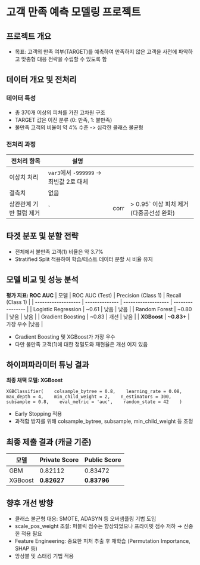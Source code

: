 # 고객 만족 예측 모델링 프로젝트

## 프로젝트 개요
- 목표: 고객의 만족 여부(TARGET)를 예측하여 만족하지 않은 고객을 사전에 파악하고 맞춤형 대응 전략을 수립할 수 있도록 함

## 데이터 개요 및 전처리

### 데이터 특성
- 총 370개 이상의 피처를 가진 고차원 구조
- TARGET 값은 이진 분류 (0: 만족, 1: 불만족)
- 불만족 고객의 비율이 약 4% 수준 -> 심각한 클래스 불균형


### 전처리 과정
| 전처리 항목        | 설명                             |      |                              |
| ------------- | ------------------------------ | ---- | ---------------------------- |
| 이상치 처리        | `var3`에서 `-999999` → 최빈값 2로 대체 |      |                              |
| 결측치           | 없음                             |      |                              |
| 상관관계 기반 컬럼 제거 | \`                             | corr | > 0.95\` 이상 피처 제거 (다중공선성 완화) |

## 타겟 분포 및 분할 전략
- 전체에서 불만족 고객(1) 비율은 약 3.7%
- Stratified Split 적용하여 학습/테스트 데이터 분할 시 비율 유지

## 모델 비교 및 성능 분석

**평가 지표: ROC AUC**
| 모델                  | ROC AUC (Test) | Precision (Class 1) | Recall (Class 1) |
| ------------------- | -------------- | ------------------- | ---------------- |
| Logistic Regression | \~0.61         | 낮음                  | 낮음               |
| Random Forest       | \~0.80         | 낮음                  | 낮음               |
| Gradient Boosting   | \~0.83         | 개선                  | 낮음            |
| **XGBoost**         | **\~0.83+**    | 가장 우수               |낮음         |


- Gradient Boosting 및 XGBoost가 가장 우수
- 다만 불만족 고객(1)에 대한 정밀도와 재현율은 개선 여지 있음

## 하이퍼파라미터 튜닝 결과

**최종 채택 모델: XGBoost**

`XGBClassifier(   
    colsample_bytree = 0.8,   
    learning_rate = 0.08,   
    max_depth = 4,   
    min_child_weight = 2,   
    n_estimators = 300,   
    subsample = 0.8,   
    eval_metric = 'auc',   
    random_state = 42   
)`   
- Early Stopping 적용
- 과적합 방지를 위해 colsample_bytree, subsample, min_child_weight 등 조정

## 최종 제출 결과 (캐글 기준)
| 모델      | Private Score | Public Score |
| ------- | ------------- | ------------ |
| GBM     | 0.82112       | 0.83472      |
| XGBoost | **0.82627**   | **0.83796**  |

## 향후 개선 방향
- 클래스 불균형 대응: SMOTE, ADASYN 등 오버샘플링 기법 도입
- scale_pos_weight 조절: 퍼블릭 점수는 향상되었으나 프라이빗 점수 저하 → 신중한 적용 필요
- Feature Engineering: 중요한 피처 추출 후 재학습 (Permutation Importance, SHAP 등)
- 앙상블 및 스태킹 기법 적용
